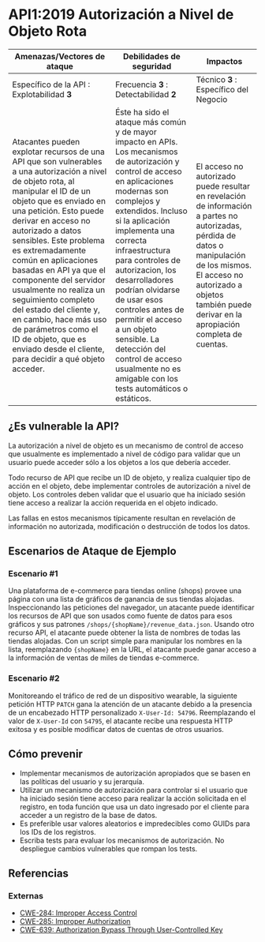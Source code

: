 API1:2019 Autorización a Nivel de Objeto Rota
=============================================

| Amenazas/Vectores de ataque | Debilidades de seguridad | Impactos |
| - | - | - |
| Específico de la API : Explotabilidad **3** | Frecuencia **3** : Detectabilidad **2** | Técnico **3** : Específico del Negocio |
| Atacantes pueden explotar recursos de una API que son vulnerables a una autorización a nivel de objeto rota, al manipular el ID de un objeto que es enviado en una petición. Esto puede derivar en acceso no autorizado a datos sensibles. Este problema es extremadamente común en aplicaciones basadas en API ya que el componente del servidor usualmente no realiza un seguimiento completo del estado del cliente y, en cambio, hace más uso de parámetros como el ID de objeto, que es enviado desde el cliente, para decidir a qué objeto acceder. | Éste ha sido el ataque más común y de mayor impacto en APIs. Los mecanismos de autorización y control de acceso en aplicaciones modernas son complejos y extendidos. Incluso si la aplicación implementa una correcta infraestructura para controles de autorizacion, los desarrolladores podrían olvidarse de usar esos controles antes de permitir el acceso a un objeto sensible. La detección del control de acceso usualmente no es amigable con los tests automáticos o estáticos. | El acceso no autorizado puede resultar en revelación de información a partes no autorizadas, pérdida de datos o manipulación de los mismos. El acceso no autorizado a objetos también puede derivar en la apropiación completa de cuentas. |


## ¿Es vulnerable la API?

La autorización a nivel de objeto es un mecanismo de control de acceso que usualmente
es implementado a nivel de código para validar que un usuario puede acceder sólo a los objetos
a los que debería acceder.

Todo recurso de API que recibe un ID de objeto, y realiza cualquier tipo de
acción en el objeto, debe implementar controles de autorización a nivel de objeto.
Los controles deben validar que el usuario que ha iniciado sesión tiene acceso a realizar
la acción requerida en el objeto indicado.

Las fallas en estos mecanismos típicamente resultan en revelación de información no autorizada,
modificación o destrucción de todos los datos.


## Escenarios de Ataque de Ejemplo

### Escenario #1

Una plataforma de e-commerce para tiendas online (shops) provee una página con una
lista de gráficos de ganancia de sus tiendas alojadas. Inspeccionando las peticiones del navegador,
un atacante puede identificar los recursos de API que son usados como fuente de datos para esos gráficos
y sus patrones `/shops/{shopName}/revenue_data.json`. Usando otro recurso API,
el atacante puede obtener la lista de nombres de todas las tiendas alojadas. Con un script
simple para manipular los nombres en la lista, reemplazando `{shopName}` en la URL,
el atacante puede ganar acceso a la información de ventas de miles de tiendas e-commerce.


### Escenario #2

Monitoreando el tráfico de red de un dispositivo wearable, la siguiente petición
HTTP `PATCH` gana la atención de un atacante debido a la presencia de un encabezado
HTTP personalizado `X-User-Id: 54796`. Reemplazando el valor de `X-User-Id` con `54795`,
el atacante recibe una respuesta HTTP exitosa y es posible modificar datos de
cuentas de otros usuarios.


## Cómo prevenir

* Implementar mecanismos de autorización apropiados que se basen en las políticas
  del usuario y su jerarquía.
* Utilizar un mecanismo de autorización para controlar si el usuario que ha iniciado sesión
  tiene acceso para realizar la acción solicitada en el registro, en toda función que usa un
  dato ingresado por el cliente para acceder a un registro de la base de datos.
* Es preferible usar valores aleatorios e impredecibles como GUIDs para los IDs de los registros.
* Escriba tests para evaluar los mecanismos de autorización. No despliegue cambios vulnerables que rompan los tests.


## Referencias

### Externas

* [CWE-284: Improper Access Control][1]
* [CWE-285: Improper Authorization][2]
* [CWE-639: Authorization Bypass Through User-Controlled Key][3]

[1]: https://cwe.mitre.org/data/definitions/284.html
[2]: https://cwe.mitre.org/data/definitions/285.html
[3]: https://cwe.mitre.org/data/definitions/639.html
